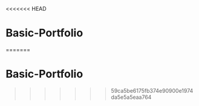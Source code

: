 <<<<<<< HEAD
# Basic-Portfolio
=======
# Basic-Portfolio
>>>>>>> 59ca5be6175fb374e90900e1974da5e5a5eaa764
